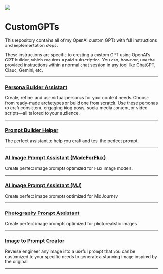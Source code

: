 ![](https://cdn.prod.website-files.com/65b12dafb92f54078e1fab87/6761dcc6e08713b5bdc6f8e4_Build%20Custom%20GPTs%20(10).avif)



# CustomGPTs
This repository contains all of my OpenAI custom GPTs with full instructions and implementation steps.

These instructions are specific to creating a custom GPT using OpenAI's GPT builder, 
which requires a paid subscription. You can, however, use the provided instructions within
a normal chat session in any tool like ChatGPT, Claud, Gemini, etc.

---

### [Persona Builder Assistant](https://github.com/pragmatista/CustomGPTs/blob/9df245dd57fa60b2a62a09896ad22e5b30af0cad/GPTs/Persona%20Builder%20Assistant)
Create, refine, and use virtual personas for your content needs. 
Choose from ready-made archetypes or build one from scratch. 
Use these personas to craft consistent, engaging blog posts, social media content, or video scripts—all tailored to your audience.

---

### [Prompt Builder Helper](https://github.com/pragmatista/CustomGPTs/blob/9df245dd57fa60b2a62a09896ad22e5b30af0cad/GPTs/Persona%20Builder%20Assistant)
The perfect assistant to help you craft and test the perfect prompt.

---

### [AI Image Prompt Assistant (MadeForFlux)](https://github.com/pragmatista/CustomGPTs/blob/9df245dd57fa60b2a62a09896ad22e5b30af0cad/GPTs/Persona%20Builder%20Assistant)
Create perfect image prompts optimized for Flux image models.

---

### [AI Image Prompt Assistant (MJ)](https://github.com/pragmatista/CustomGPTs/blob/9df245dd57fa60b2a62a09896ad22e5b30af0cad/GPTs/Persona%20Builder%20Assistant)
Create perfect image prompts optimized for MidJourney

---

### [Photography Prompt Assistant](https://github.com/pragmatista/CustomGPTs/blob/9df245dd57fa60b2a62a09896ad22e5b30af0cad/GPTs/Persona%20Builder%20Assistant)
Create perfect image prompts optimized for photorealistic images

---

### [Image to Prompt Creator](https://github.com/pragmatista/CustomGPTs/blob/9df245dd57fa60b2a62a09896ad22e5b30af0cad/GPTs/Persona%20Builder%20Assistant)
Reverse engineer any image into a useful prompt that you can be customized to your specific needs 
to generate a stunning image inspired by the original

---


